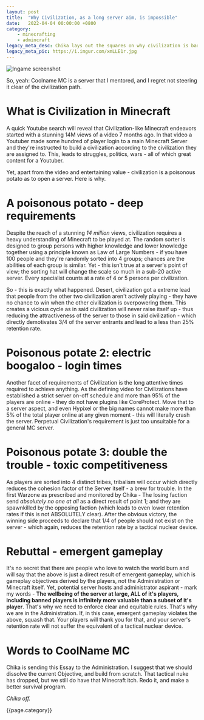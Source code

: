 ```yaml
---
layout: post
title:  "Why Civilization, as a long server aim, is impossible"
date:   2022-04-04 00:00:00 +0800
category: 
    - minecrafting 
    - admincraft
legacy_meta_desc: Chika lays out the squares on why civilization is bad, and essays Coolname MC to rebuild.
legacy_meta_pic: https://i.imgur.com/xmLLE1r.jpg
---
```


![Ingame screenshot](https://i.imgur.com/xmLLE1r.jpg)

So, yeah: Coolname MC is a server that I mentored, and I regret not steering it clear of the civilization path.

# What is Civilization in Minecraft

A quick Youtube search will reveal that Civilization-like Minecraft endeavors started with a stunning 14M views of a video 7 months ago. In that video a Youtuber made some hundred of player login to a main Minecraft Server and they're instructed to build a civilization according to the civilization they are assigned to. This, leads to struggles, politics, wars - all of which great content for a Youtuber. 

Yet, apart from the video and entertaining value - civilization is a poisonous potato as to open a server. Here is why.

# A poisonous potato - deep requirements

Despite the reach of a stunning *14 million* views, civilization requires a heavy understanding of Minecraft to be played at. The random sorter is designed to group persons with higher knowledge and lower knowledge together using a principle known as Law of Large Numbers - if you have 100 people and they're randomly sorted into 4 groups; chances are the abilities of each group is similar. Yet - this isn't true at a server's point of view; the sorting hat will change the scale so much in a sub-20 active server. Every specialist counts at a rate of 4 or 5 persons per civilization.

So - this is exactly what happened. Desert, civilization got a extreme lead that people from the other two civilization aren't actively playing - they have no chance to win when the other civilization is overpowering them. This creates a vicious cycle as in said civilization will never raise itself up - thus reducing the attractiveness of the server to those in said civilization - which directly demotivates 3/4 of the server entrants and lead to a less than 25% retention rate.

# Poisonous potate 2: electric boogaloo - login times

Another facet of requirements of Civilization is the long attentive times required to achieve anything. As the defining video for Civilizations have established a strict server on-off schedule and more than 95% of the players are online - they do not have plugins like CoreProtect. Move that to a server aspect, and even Hypixel or the big names cannot make more than 5% of the total player online at any given moment - this will literally crash the server. Perpetual Civilization's requirement is just too unsuitable for a general MC server.

# Poisonous potate 3: double the trouble - toxic competitiveness

As players are sorted into 4 distinct tribes, tribalism will occur which directly reduces the cohesion factor of the Server itself - a brew for trouble. In the first Warzone as prescribed and monitored by Chika - The losing faction send *absolutely no one at all* as a direct result of point 1; and they are spawnkilled by the opposing faction (which leads to even lower retention rates if this is not ABSOLUTELY clear). After the obvious victory, the winning side proceeds to declare that 1/4 of people should not exist on the server - which again, reduces the retention rate by a tactical nuclear device.

# Rebuttal - emergent gameplay

It's no secret that there are people who love to watch the world burn and will say that the above is just a direct result of emergent gameplay, which is gameplay objectives derived by the players, not the Administration or Minecraft itself. Yet, potential server hosts and administrator aspirant - mark my words - **The wellbeing of the server at large, ALL of it's players, including banned players is infinitely more valuable than a subset of it's player**. That's why we need to enforce clear and equitable rules. That's why we are in the Administration. If, in this case, emergent gameplay violates the above, squash that. Your players will thank you for that, and your server's retention rate will not suffer the equivalent of a tactical nuclear device.

# Words to CoolName MC

Chika is sending this Essay to the Administration. I suggest that we should dissolve the current Objective, and build from scratch. That tactical nuke has dropped, but we still do have that Minecraft itch. Redo it, and make a better survival program.

*Chika off.*


{{page.category}}